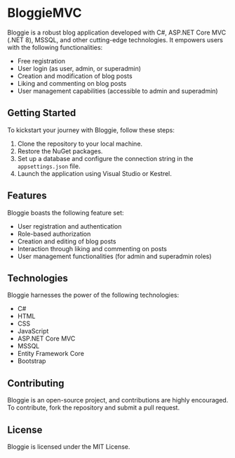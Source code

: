 # BloggieMVC

Bloggie is a robust blog application developed with C#, ASP.NET Core MVC (.NET 8), MSSQL, and other cutting-edge technologies. It empowers users with the following functionalities:

- Free registration
- User login (as user, admin, or superadmin)
- Creation and modification of blog posts
- Liking and commenting on blog posts
- User management capabilities (accessible to admin and superadmin)

## Getting Started

To kickstart your journey with Bloggie, follow these steps:

1. Clone the repository to your local machine.
2. Restore the NuGet packages.
3. Set up a database and configure the connection string in the `appsettings.json` file.
4. Launch the application using Visual Studio or Kestrel.

## Features

Bloggie boasts the following feature set:

- User registration and authentication
- Role-based authorization
- Creation and editing of blog posts
- Interaction through liking and commenting on posts
- User management functionalities (for admin and superadmin roles)

## Technologies

Bloggie harnesses the power of the following technologies:

- C#
- HTML
- CSS
- JavaScript
- ASP.NET Core MVC
- MSSQL
- Entity Framework Core
- Bootstrap

## Contributing

Bloggie is an open-source project, and contributions are highly encouraged. To contribute, fork the repository and submit a pull request.

## License

Bloggie is licensed under the MIT License.

